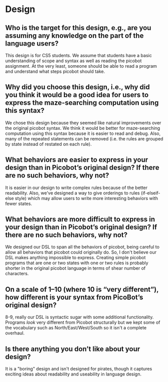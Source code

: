 # Design

## Who is the target for this design, e.g., are you assuming any knowledge on the part of the language users?

This design is for CS5 students. We assume that students have a basic understanding of scope and syntax as well as reading the picobot assignment. At the very least, someone should be able to read a program and understand what steps picobot should take.

## Why did you choose this design, i.e., why did you think it would be a good idea for users to express the maze-searching computation using this syntax?

We chose this design because they seemed like natural improvements over the original picobot syntax. We think it would be better for maze-searching computation using this syntax because it is easier to read and debug. Also, many of the repeated statements can be removed (i.e. the rules are grouped by state  instead of restated on each rule).

## What behaviors are easier to express in your design than in Picobot’s original design?  If there are no such behaviors, why not?

It is easier in our design to write complex rules because of the better readability.
Also, we've designed a way to give orderings to rules (if-elseif-else style) which may allow users to write more interesting behaviors with fewer states. 

## What behaviors are more difficult to express in your design than in Picobot’s original design? If there are no such behaviors, why not?

We designed our DSL to span all the behaviors of picobot, being careful to allow all behaviors that picobot could originally do. So, I don't believe our DSL makes anything impossible to express. 
Creating simple picobot programs that are one or two states with one or two rules is probably shorter in the original picobot language in terms of shear number of characters.

## On a scale of 1–10 (where 10 is “very different”), how different is your syntax from PicoBot’s original design?

8-9, really our DSL is syntactic sugar with some additional functionality.
Programs _look_ very different from Picobot structurally but we kept some of the vocabulary such as North/East/West/South so it isn't a complete overhaul.

## Is there anything you don’t like about your design?

It is a "boring" design and isn't designed for pirates, though it captures exciting ideas about readability and useability in language design.
